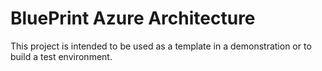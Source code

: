 # BluePrint Azure Architecture

This project is intended to be used as a template in a demonstration or to build a test environment.